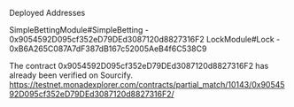Deployed Addresses

SimpleBettingModule#SimpleBetting - 0x9054592D095cf352eD79DEd3087120d8827316F2
LockModule#Lock - 0xB6A265C087A7dF387dB167c52005AeB4f6C538C9

The contract 0x9054592D095cf352eD79DEd3087120d8827316F2 has already been verified on Sourcify.
https://testnet.monadexplorer.com/contracts/partial_match/10143/0x9054592D095cf352eD79DEd3087120d8827316F2/